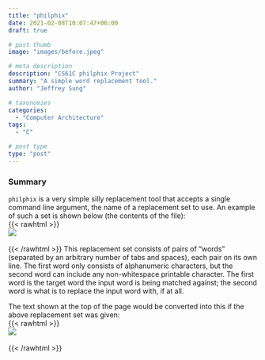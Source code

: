 ```yaml
---
title: "philphix"
date: 2021-02-08T10:07:47+06:00
draft: true

# post thumb
image: "images/before.jpeg"

# meta description
description: "CS61C philphix Project"
summary: "A simple word replacement tool."
author: "Jeffrey Sung"

# taxonomies
categories: 
  - "Computer Architecture"
tags:
  - "C"

# post type
type: "post"
---
```

### Summary
`philphix` is a very simple silly replacement tool that accepts a single command line argument, the name of a replacement set to use. An example of such a set is shown below (the contents of the file):  
{{< rawhtml >}} <br><img src="/images/philphix.jpeg" style="display: block; margin: 0 auto"> </img>  <br>{{< /rawhtml >}} 
This replacement set consists of pairs of “words” (separated by an arbitrary number of tabs and spaces), each pair on its own line. The first word only consists of alphanumeric characters, but the second word can include any non-whitespace printable character. The first word is the target word the input word is being matched against; the second word is what is to replace the input word with, if at all.  

The text shown at the top of the page would be converted into this if the above replacement set was given:  
{{< rawhtml >}} <br><img src="/images/after.jpeg" style="display: block; margin: 0 auto"> </img>  <br>{{< /rawhtml >}}  


